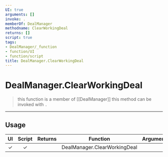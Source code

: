 ```yaml
---
UI: true
arguments: []
invoke: .
memberOf: DealManager
methodname: ClearWorkingDeal
returns: []
script: true
tags:
- DealManager/_function
- function/UI
- function/script
title: DealManager.ClearWorkingDeal
---
```

# DealManager.ClearWorkingDeal
> this function is a member of [[DealManager]]
> this method can be invoked with `.`
-----
## Usage
|  UI | Script | Returns | Function | Arguments |
|:---:|:------:|-------:|:--------:|:---------|
|✓|✓||DealManager.ClearWorkingDeal||
